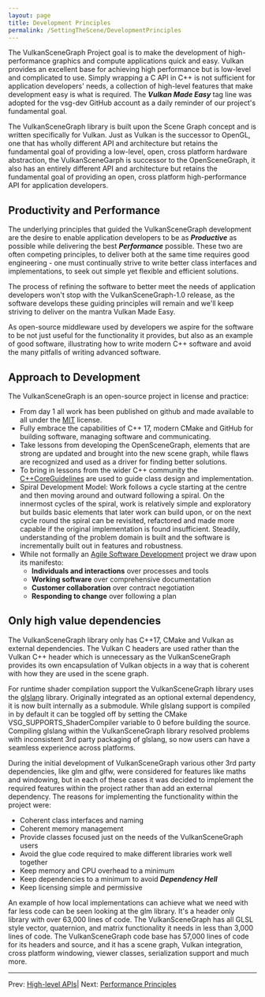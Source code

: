 ```yaml
---
layout: page
title: Development Principles
permalink: /SettingTheScene/DevelopmentPrinciples
---
```


The VulkanSceneGraph Project goal is to make the development of high-performance graphics and compute applications quick and easy.  Vulkan provides an excellent base for achieving high performance but is low-level and complicated to use. Simply wrapping a C API in C++ is not sufficient for application developers' needs, a collection of high-level features that make development easy is what is required. The ***Vulkan Made Easy*** tag line was adopted for the vsg-dev GitHub account as a daily reminder of our project's fundamental goal.

The VulkanSceneGraph library is built upon the Scene Graph concept and is written specifically for Vulkan. Just as Vulkan is the successor to OpenGL, one that has wholly different API and architecture but retains the fundamental goal of providing a low-level, open, cross platform hardware abstraction, the VulkanSceneGarph is successor to the OpenSceneGraph, it also has an entirely different API and architecture but retains the fundamental goal of providing an open, cross platform high-performance API for application developers.

## Productivity and Performance

The underlying principles that guided the VulkanSceneGraph development are the desire to enable application developers to be as ***Productive*** as possible while delivering the best ***Performance*** possible.  These two are often competing principles, to deliver both at the same time requires good engineering - one must continually strive to write better class interfaces and implementations, to seek out simple yet flexible and efficient solutions.

The process of refining the software to better meet the needs of application developers won't stop with the VulkanSceneGraph-1.0 release, as the software develops these guiding principles will remain and we'll keep striving to deliver on the mantra Vulkan Made Easy.

As open-source middleware used by developers we aspire for the software to be not just useful for the functionality it provides, but also as an example of good software, illustrating how to write modern C++ software and avoid the many pitfalls of writing advanced software.

## Approach to Development

The VulkanSceneGraph is an open-source project in license and practice:
* From day 1 all work has been published on github and made available to all under the [MIT](https://github.com/vsg-dev/VulkanSceneGraph/blob/master/LICENSE.md) license.
* Fully embrace the capabilities of C++ 17, modern CMake and GitHub for building software, managing software and communicating.
* Take lessons from developing the OpenSceneGraph, elements that are strong are updated and brought into the new scene graph, while flaws are recognized and used as a driver for finding better solutions.
* To bring in lessons from the wider C++ community the [C++CoreGuidelines](https://isocpp.github.io/CppCoreGuidelines/CppCoreGuidelines) are used to guide class design and implementation.
* Spiral Development Model:
Work follows a cycle starting at the centre and then moving around and outward following a spiral. On the innermost cycles of the spiral, work is relatively simple and exploratory but builds basic elements that later work can build upon, or on the next cycle round the spiral can be revisited, refactored and made more capable if the original implementation is found insufficient. Steadily, understanding of the problem domain is built and the software is incrementally built out in features and robustness.
* While not formally an [Agile Software Development](https://en.wikipedia.org/wiki/Agile_software_development) project we draw upon its manifesto:
    * **Individuals and interactions** over processes and tools
    * **Working software** over comprehensive documentation
    * **Customer collaboration** over contract negotiation
    * **Responding to change** over following a plan

## Only high value dependencies

The VulkanSceneGraph library only has C++17, CMake and Vulkan as external dependencies. The Vulkan C headers are used rather than the Vulkan C++ header which is unnecessary as the VulkanSceneGraph provides its own encapsulation of Vulkan objects in a way that is coherent with how they are used in the scene graph.

For runtime shader compilation support the VulkanSceneGraph library uses the [glslang](https://github.com/KhronosGroup/glslang) library. Originally integrated as an optional external dependency, it is now built internally as a submodule. While glslang support is compiled in by default it can be toggled off by setting the CMake VSG_SUPPORTS_ShaderCompiler variable to 0 before building the source. Compiling glslang within the VulkanSceneGraph library resolved problems with inconsistent 3rd party packaging of glslang, so now users can have a seamless experience across platforms.

During the initial development of VulkanSceneGraph various other 3rd party dependencies, like glm and glfw, were considered for features like maths and windowing, but in each of these cases it was decided to implement the required features within the project rather than add an external dependency.  The reasons for implementing the functionality within the project were:

* Coherent class interfaces and naming
* Coherent memory management
* Provide classes focused just on the needs of the VulkanSceneGraph users
* Avoid the glue code required to make different libraries work well together
* Keep memory and CPU overhead to a minimum
* Keep dependencies to a minimum to avoid ***Dependency Hell***
* Keep licensing simple and permissive

An example of how local implementations can achieve what we need with far less code can be seen looking at the glm library. It's a header only library with over 63,000 lines of code. The VulkanSceneGraph has all GLSL style vector, quaternion, and matrix functionality it needs in less than 3,000 lines of code. The VulkanSceneGraph code base has 57,000 lines of code for its headers and source, and it has a scene graph, Vulkan integration, cross platform windowing, viewer classes, serialization support and much more.

---

Prev: [High-level APIs](HighLevelAPIs.md)| Next: [Performance Principles](PerformancePrinciples.md)
